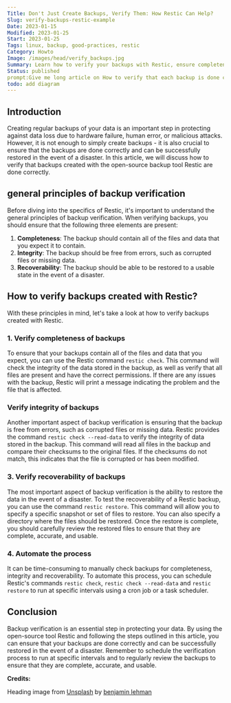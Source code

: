 ```yaml
---
Title: Don't Just Create Backups, Verify Them: How Restic Can Help?
Slug: verify-backups-restic-example
Date: 2023-01-15
Modified: 2023-01-25
Start: 2023-01-25
Tags: linux, backup, good-practices, restic
Category: Howto
Image: /images/head/verify_backups.jpg
Summary: Learn how to verify your backups with Restic, ensure completeness, integrity, and recoverability. Automate the process for peace of mind. Read now
Status: published
prompt:Give me long article on How to verify that each backup is done correctly. You can use restic as an exemplary tool of choice to make backups.
todo: add diagram
---
```


## Introduction
Creating regular backups of your data is an important step in protecting against data loss due to hardware failure, human error, or malicious attacks. However, it is not enough to simply create backups - it is also crucial to ensure that the backups are done correctly and can be successfully restored in the event of a disaster. In this article, we will discuss how to verify that backups created with the open-source backup tool Restic are done correctly.

## general principles of backup verification
Before diving into the specifics of Restic, it's important to understand the general principles of backup verification. When verifying backups, you should ensure that the following three elements are present:

1.  **Completeness**: The backup should contain all of the files and data that you expect it to contain.
2.  **Integrity**: The backup should be free from errors, such as corrupted files or missing data.
3.  **Recoverability**: The backup should be able to be restored to a usable state in the event of a disaster.

## How to verify backups created with Restic?
With these principles in mind, let's take a look at how to verify backups created with Restic.

### 1.  Verify completeness of backups
To ensure that your backups contain all of the files and data that you expect, you can use the Restic command `restic check`. This command will check the integrity of the data stored in the backup, as well as verify that all files are present and have the correct permissions. If there are any issues with the backup, Restic will print a message indicating the problem and the file that is affected.
    
### Verify integrity of backups
Another important aspect of backup verification is ensuring that the backup is free from errors, such as corrupted files or missing data. Restic provides the command `restic check --read-data` to verify the integrity of data stored in the backup. This command will read all files in the backup and compare their checksums to the original files. If the checksums do not match, this indicates that the file is corrupted or has been modified.
    
### 3.  Verify recoverability of backups
The most important aspect of backup verification is the ability to restore the data in the event of a disaster. To test the recoverability of a Restic backup, you can use the command `restic restore`. This command will allow you to specify a specific snapshot or set of files to restore. You can also specify a directory where the files should be restored. Once the restore is complete, you should carefully review the restored files to ensure that they are complete, accurate, and usable.
    
### 4.  Automate the process
It can be time-consuming to manually check backups for completeness, integrity and recoverability. To automate this process, you can schedule Restic's commands `restic check`, `restic check --read-data` and `restic restore` to run at specific intervals using a cron job or a task scheduler.
    

## Conclusion
Backup verification is an essential step in protecting your data. By using the open-source tool Restic and following the steps outlined in this article, you can ensure that your backups are done correctly and can be successfully restored in the event of a disaster. Remember to schedule the verification process to run at specific intervals and to regularly review the backups to ensure that they are complete, accurate, and usable.

**Credits:**

Heading image from [Unsplash](https://unsplash.com/photos/GNyjCePVRs8) by [benjamin lehman](https://unsplash.com/@benjaminlehman)